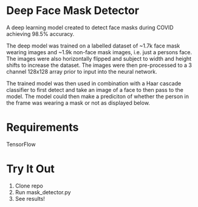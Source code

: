 # Deep Face Mask Detector
A deep learning model created to detect face masks during COVID achieving 98.5% accuracy.

The deep model was trained on a labelled dataset of ~1.7k face mask wearing images and ~1.9k non-face mask images, i.e. just a persons face.
The images were also horizontally flipped and subject to width and height shifts to increase the dataset.
The images were then pre-processed to a 3 channel 128x128 array prior to input into the neural network.

The trained model was then used in combination with a Haar cascade classifier to first detect and take an image of a face to then pass to the model.
The model could then make a prediciton of whether the person in the frame was wearing a mask or not as displayed below.

# Requirements
TensorFlow

# Try It Out
1. Clone repo
2. Run mask_detector.py
3. See results!
